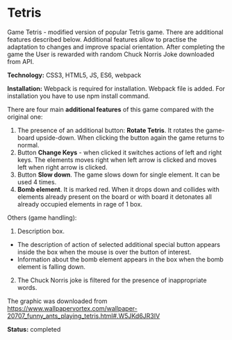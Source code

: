 # Tetris
Game Tetris - modified version of popular Tetris game. There are additional features described below.
Additional features allow to practise the adaptation to changes and improve spacial orientation.
After completing the game the User is rewarded with random Chuck Norris Joke downloaded from API.

**Technology:** CSS3, HTML5, JS, ES6, webpack

**Installation:** Webpack is required for installation. Webpack file is added. For installation you have to use npm install command.

There are four main **additional features** of this game compared with the original one:
1. The presence of an additional button: **Rotate Tetris**. It rotates the game-board upside-down. When clicking the button again the game returns to normal.
2. Button **Change Keys** - when clicked it switches actions of left and right keys. The elements moves right when left arrow is clicked and moves left when right arrow is clicked.
3. Button **Slow down**. The game slows down for single element. It can be used 4 times.
4. **Bomb element**. It is marked red. When it drops down and collides with elements already present on the board or with board it detonates all already occupied elements in rage of 1 box.

Others (game handling):
1. Description box.
- The description of action of selected additional special button appears inside the box when the mouse is over the button of interest.
- Information about the bomb element appears in the box when the bomb element is falling down.
2. The Chuck Norris joke is filtered for the presence of inappropriate words.

The graphic was downloaded from 
https://www.wallpapervortex.com/wallpaper-20707_funny_ants_playing_tetris.html#.W5JKd6JR3IV

**Status:** completed

